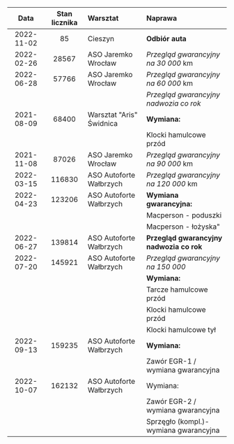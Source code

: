 | Data | Stan licznika | Warsztat | Naprawa |
|:---: |:-------------:|:---------|:--------|
| 2022-11-02 |     85 |	                   Cieszyn | **Odbiór auta**                           |
| 2022-02-26 |  28567 |	       ASO Jaremko Wrocław | *Przegląd gwarancyjny na 30 000* km     |
| 2022-06-28 |  57766 |        ASO Jaremko Wrocław | *Przegląd gwarancyjny na 60 000* km     |
|			 |        |                            | *Przegląd gwarancyjny nadwozia co rok*  |
| 2021-08-09 |  68400 |	  Warsztat "Aris" Świdnica | **Wymiana:**                              |
|			 |        |                            | Klocki hamulcowe przód                |
| 2021-11-08 |  87026 |	       ASO Jaremko Wrocław | *Przegląd gwarancyjny na 90 000* km     |
| 2022-03-15 | 116830 |	   ASO Autoforte Wałbrzych | *Przegląd gwarancyjny na 120 000* km    |
| 2022-04-23 | 123206 |    ASO Autoforte Wałbrzych | **Wymiana gwarancyjna:**                  |
|			 |        |                            | Macperson - poduszki                  |
|			 |        |                            | Macperson - łożyska"                  |
| 2022-06-27 | 139814 |	   ASO Autoforte Wałbrzych | **Przegląd gwarancyjny nadwozia co rok**  |
| 2022-07-20 | 145921 |    ASO Autoforte Wałbrzych | *Przegląd gwarancyjny na 150 000*    |
|	      	 |        |                            | **Wymiana:**                              |
|	     	 |        |                            | Tarcze hamulcowe przód                |
|	     	 |        |                            | Klocki hamulcowe przód                |
|	     	 |        |                            | Klocki hamulcowe tył                  |
| 2022-09-13 | 159235 |	   ASO Autoforte Wałbrzych | **Wymiana:**                              |
|			 |        |                            | Zawór EGR-1 / wymiana gwarancyjna     |
| 2022-10-07 | 162132 |	   ASO Autoforte Wałbrzych | Wymiana:                              |
|		     |        |                            | Zawór EGR-2 / wymiana gwarancyjna     |
|		     |        |                            | Sprzęgło (kompl.)-wymiana gwarancyjna |


	